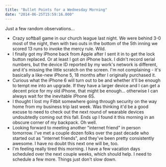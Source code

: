 ```yaml
---
title: "Bullet Points for a Wednesday Morning"
date: "2014-06-25T15:59:16.000"
---
```


Just a few random observations...

- Crazy softball game in our church league last night. We were behind 3-0 most of the night, then with two outs in the bottom of the 5th inning we scored 13 runs to invoke the mercy rule. Wild.
- I finally got my iPhone back from Apple after I sent it in to get the lock button replaced. Or at least I got _an_ iPhone back. I didn't record serial numbers, but the device ID reported by my work's network is different, and it's missing the little scratch on the screen. I'm not complaining - it's basically a like-new iPhone 5, 18 months after I originally purchased it.
- Curious what the iPhone 6 will turn out to be and whether it'll be enough to tempt me into an upgrade. If they have a larger device and I can get a decent price for my old iPhone, that might be enough... otherwise I can always wait for the inevitable iPhone 6S.
- I thought I lost my Fitbit somewhere going through security on the way home from my business trip last week. Was thinking it'd be a good excuse to need to check out the next round of wearable devices undoubtedly coming out this fall. Ends up I found it this morning in an obscure corner of my backpack. Oh well.
- Looking forward to meeting another "internet friend" in person tomorrow. I've met a couple dozen folks over the past decade who started out as "internet friends", and they've been pretty consistently awesome. I have no doubt this next one will be, too.
- I'm feeling really tired this morning. I have a few vacation days scheduled over the next couple weeks, which should help. I need to schedule a few more. Things just don't slow down.
